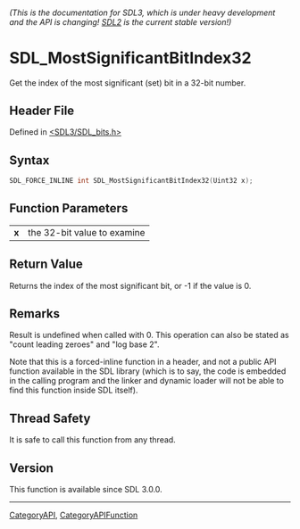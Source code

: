 ###### (This is the documentation for SDL3, which is under heavy development and the API is changing! [SDL2](https://wiki.libsdl.org/SDL2/) is the current stable version!)
# SDL_MostSignificantBitIndex32

Get the index of the most significant (set) bit in a 32-bit number.

## Header File

Defined in [<SDL3/SDL_bits.h>](https://github.com/libsdl-org/SDL/blob/main/include/SDL3/SDL_bits.h)

## Syntax

```c
SDL_FORCE_INLINE int SDL_MostSignificantBitIndex32(Uint32 x);
```

## Function Parameters

|           |                             |
| --------- | --------------------------- |
| **x**     | the 32-bit value to examine |

## Return Value

Returns the index of the most significant bit, or -1 if the value is 0.

## Remarks

Result is undefined when called with 0. This operation can also be stated
as "count leading zeroes" and "log base 2".

Note that this is a forced-inline function in a header, and not a public
API function available in the SDL library (which is to say, the code is
embedded in the calling program and the linker and dynamic loader will not
be able to find this function inside SDL itself).

## Thread Safety

It is safe to call this function from any thread.

## Version

This function is available since SDL 3.0.0.

----
[CategoryAPI](CategoryAPI), [CategoryAPIFunction](CategoryAPIFunction)

